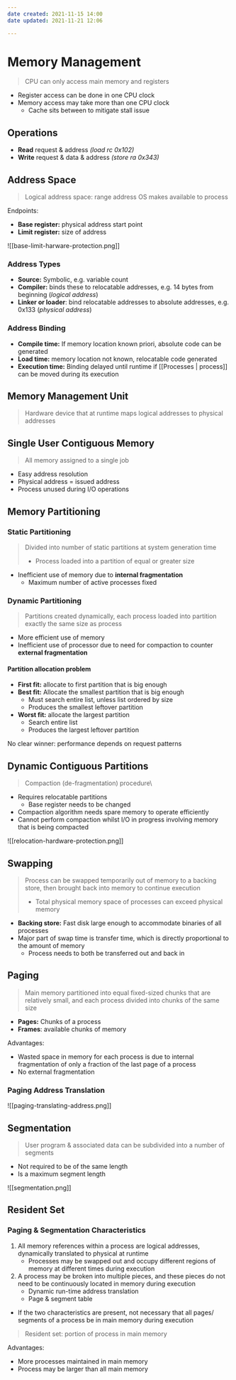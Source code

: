 ```yaml
---
date created: 2021-11-15 14:00
date updated: 2021-11-21 12:06

---
```


# Memory Management

> CPU can only access main memory and registers

- Register access can be done in one CPU clock
- Memory access may take more than one CPU clock
  - Cache sits between to mitigate stall issue

## Operations

- **Read** request & address _(load rc 0x102)_
- **Write** request & data & address _(store ra 0x343)_

## Address Space

> Logical address space: range address OS makes available to process

Endpoints:

- **Base register:** physical address start point
- **Limit register:** size of address

![[base-limit-harware-protection.png]]

### Address Types

- **Source:** Symbolic, e.g. variable count
- **Compiler:** binds these to relocatable addresses, e.g. 14 bytes from beginning (_logical address_)
- **Linker or loader**: bind relocatable addresses to absolute addresses, e.g. 0x133 (_physical address_)

### Address Binding

- **Compile time:** If memory location known priori, absolute code can be generated
- **Load time:** memory location not known, relocatable code generated
- **Execution time:** Binding delayed until runtime if [[Processes | process]] can be moved during its execution

## Memory Management Unit

> Hardware device that at runtime maps logical addresses to physical addresses

## Single User Contiguous Memory

> All memory assigned to a single job

- Easy address resolution
- Physical address = issued address
- Process unused during I/O operations

## Memory Partitioning

### Static Partitioning

> Divided into number of static partitions at system generation time
>
> - Process loaded into a partition of equal or greater size

- Inefficient use of memory due to **internal fragmentation**
  - Maximum number of active processes fixed

### Dynamic Partitioning

> Partitions created dynamically, each process loaded into partition exactly the same size as process

- More efficient use of memory
- Inefficient use of processor due to need for compaction to counter **external fragmentation**

#### Partition allocation problem

- **First fit:** allocate to first partition that is big enough
- **Best fit:** Allocate the smallest partition that is big enough
  - Must search entire list, unless list ordered by size
  - Produces the smallest leftover partition
- **Worst fit:** allocate the largest partition
  - Search entire list
  - Produces the largest leftover partition

No clear winner: performance depends on request patterns

## Dynamic Contiguous Partitions

> Compaction (de-fragmentation) procedure\

- Requires relocatable partitions
  - Base register needs to be changed
- Compaction algorithm needs spare memory to operate efficiently
- Cannot perform compaction whilst I/O in progress involving memory that is being compacted

![[relocation-hardware-protection.png]]

## Swapping

> Process can be swapped temporarily out of memory to a backing store, then brought back into memory to continue execution
>
> - Total physical memory space of processes can exceed physical memory

- **Backing store:** Fast disk large enough to accommodate binaries of all processes
- Major part of swap time is transfer time, which is directly proportional to the amount of memory
  - Process needs to both be transferred out and back in

## Paging

> Main memory partitioned into equal fixed-sized chunks that are relatively small, and each process divided into chunks of the same size

- **Pages:** Chunks of a process
- **Frames**: available chunks of memory

Advantages:

- Wasted space in memory for each process is due to internal fragmentation of only a fraction of the last page of a process
- No external fragmentation

### Paging Address Translation

![[paging-translating-address.png]]

## Segmentation

> User program & associated data can be subdivided into a number of segments

- Not required to be of the same length
- Is a maximum segment length

![[segmentation.png]]

## Resident Set

### Paging & Segmentation Characteristics

1. All memory references within a process are logical addresses, dynamically translated to physical at runtime
	- Processes may be swapped out and occupy different regions of memory at different times during execution
2. A process may be broken into multiple pieces, and these pieces do not need to be continuously located in memory during execution
	- Dynamic run-time address translation
	- Page & segment table


- If the two characteristics are present, not necessary that all pages/ segments of a process be in main memory during execution

> Resident set: portion of process in main memory

Advantages:

- More processes maintained in main memory
- Process may be larger than all main memory